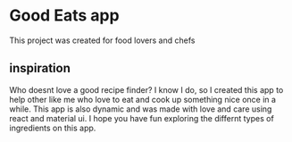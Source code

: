 # Good Eats app

This project was created for food lovers and chefs

## inspiration
Who doesnt love a good recipe finder? I know I do, so I created this app to help other like me who love to eat and cook up something nice once in a while. This app is also dynamic and was made with love and care using react and material ui. I hope you have fun exploring the differnt types of ingredients on this app.

